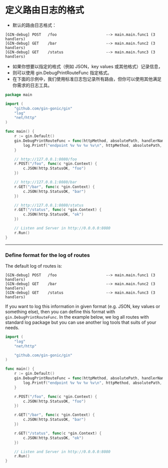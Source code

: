 # 定义路由日志的格式
- 默认的路由日志格式：
``` 
[GIN-debug] POST   /foo                      --> main.main.func1 (3 handlers)
[GIN-debug] GET    /bar                      --> main.main.func2 (3 handlers)
[GIN-debug] GET    /status                   --> main.main.func3 (3 handlers)
```
- 如果你想要以指定的格式（例如 JSON，key values 或其他格式）记录信息，
- 则可以使用 gin.DebugPrintRouteFunc 指定格式。 
- 在下面的示例中，我们使用标准日志包记录所有路由，但你可以使用其他满足你需求的日志工具。
```go
package main

import (
	"github.com/gin-gonic/gin"
	"log"
	"net/http"
)

func main() {
	r := gin.Default()
	gin.DebugPrintRouteFunc = func(httpMethod, absolutePath, handlerName string, nuHandlers int) {
		log.Printf("endpoint %v %v %v %v\n", httpMethod, absolutePath, handlerName, nuHandlers)
	}

	// http://127.0.0.1:8080/foo
	r.POST("/foo", func(c *gin.Context) {
		c.JSON(http.StatusOK, "foo")
	})

	// http://127.0.0.1:8080/bar
	r.GET("/bar", func(c *gin.Context) {
		c.JSON(http.StatusOK, "bar")
	})

	// http://127.0.0.1:8080/status
	r.GET("/status", func(c *gin.Context) {
		c.JSON(http.StatusOK, "ok")
	})

	// Listen and Server in http://0.0.0.0:8080
	r.Run()
}
```
---

### Define format for the log of routes

The default log of routes is:
```
[GIN-debug] POST   /foo                      --> main.main.func1 (3 handlers)
[GIN-debug] GET    /bar                      --> main.main.func2 (3 handlers)
[GIN-debug] GET    /status                   --> main.main.func3 (3 handlers)
```
If you want to log this information in given format (e.g. JSON, key values or something else), then you can define this format with `gin.DebugPrintRouteFunc`.
In the example below, we log all routes with standard log package but you can use another log tools that suits of your needs.
```go
import (
	"log"
	"net/http"

	"github.com/gin-gonic/gin"
)

func main() {
	r := gin.Default()
	gin.DebugPrintRouteFunc = func(httpMethod, absolutePath, handlerName string, nuHandlers int) {
		log.Printf("endpoint %v %v %v %v\n", httpMethod, absolutePath, handlerName, nuHandlers)
	}

	r.POST("/foo", func(c *gin.Context) {
		c.JSON(http.StatusOK, "foo")
	})

	r.GET("/bar", func(c *gin.Context) {
		c.JSON(http.StatusOK, "bar")
	})

	r.GET("/status", func(c *gin.Context) {
		c.JSON(http.StatusOK, "ok")
	})

	// Listen and Server in http://0.0.0.0:8080
	r.Run()
}
```